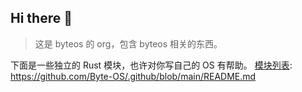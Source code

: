## Hi there 👋

> 这是 byteos 的 org，包含 byteos 相关的东西。

下面是一些独立的 Rust 模块，也许对你写自己的 OS 有帮助。
[模块列表](https://github.com/Byte-OS/.github/blob/main/README.md): https://github.com/Byte-OS/.github/blob/main/README.md
